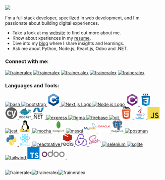 <p>
  <img src="https://readme-typing-svg.herokuapp.com/?lines=Hey,+I'm+Frainer;Welcome+to+my+profile!&font=Fira%20Code&color=#007ACC&center=true&width=280&height=50">
  <p>I'm a full stack developer, specilized in web development, and I'm passionate about building digital experiences.</p>
</p>

- Take a look at my [website](https://www.fraineralex.dev/) to find out more about me.
- Know about xperiences in my [resume](https://www.fraineralex.dev/resume.pdf).
- Dive into my [blog](https://www.fraineralex.dev/blog) where I share insights and learnings.
- Ask me about Python, Node.js, React.js, Odoo and .NET.

<h3 align="left">Connect with me:</h3>
<p align="left">
<a href="https://linkedin.com/in/fraineralex" target="blank"><img align="center" src="https://raw.githubusercontent.com/rahuldkjain/github-profile-readme-generator/master/src/images/icons/Social/linked-in-alt.svg" alt="fraineralex" height="30" width="40" /></a>
<a href="https://twitter.com/fraineralex" target="blank"><img align="center" src="https://abs.twimg.com/favicons/twitter.3.ico" alt="fraineralex" height="30" width="30" /></a>
<a href="https://instagram.com/frainer.alex" target="blank"><img align="center" src="https://raw.githubusercontent.com/rahuldkjain/github-profile-readme-generator/master/src/images/icons/Social/instagram.svg" alt="frainer.alex" height="30" width="40" /></a>
<a href="https://discord.gg/fraineralex" target="blank"><img align="center" src="https://uxwing.com/wp-content/themes/uxwing/download/brands-and-social-media/threads-app-icon.png" alt="fraineralex" height="30" width="30" /></a>
<a href="https://codepen.io/fraineralex" target="blank"><img align="center" src="https://raw.githubusercontent.com/rahuldkjain/github-profile-readme-generator/master/src/images/icons/Social/codepen.svg" alt="fraineralex" height="30" width="40" /></a>
</p>

<h3 align="left">Languages and Tools:</h3>
<p align="left"> <a href="https://www.gnu.org/software/bash/" target="_blank" rel="noreferrer"> <img src="https://img.icons8.com/plasticine/800/bash.png" alt="bash" width="50" height="50"/> </a> <a href="https://getbootstrap.com" target="_blank" rel="noreferrer"> <img src="https://upload.wikimedia.org/wikipedia/commons/thumb/b/b2/Bootstrap_logo.svg/768px-Bootstrap_logo.svg.png" alt="bootstrap" width="47" height="37"/> </a> <a href="https://www.w3schools.com/cpp/" target="_blank" rel="noreferrer"> <img src="https://raw.githubusercontent.com/devicons/devicon/master/icons/cplusplus/cplusplus-original.svg" alt="cplusplus" width="40" height="40"/> </a> <a href="https://nextjs.org"> <img height="40" title="Next.js" alt="Next.js Logo" src="https://nextjs.org/favicon.ico"> </a> <a href="https:nodejs.org"> <img height="40" title="Node.js" alt="Node.js Logo" src="https://static-00.iconduck.com/assets.00/node-js-icon-454x512-nztofx17.png"> </a> <a href="https://www.w3schools.com/cs/" target="_blank" rel="noreferrer"> <img src="https://raw.githubusercontent.com/devicons/devicon/master/icons/csharp/csharp-original.svg" alt="csharp" width="40" height="40"/> </a> <a href="https://www.w3schools.com/css/" target="_blank" rel="noreferrer"> <img src="https://raw.githubusercontent.com/devicons/devicon/master/icons/css3/css3-original-wordmark.svg" alt="css3" width="40" height="40"/> </a> <a href="https://www.cypress.io" target="_blank" rel="noreferrer"> <img src="https://raw.githubusercontent.com/fraineralex/fraineralex/ae0cfd0c3a4329d0f1652140b36615740147c6c5/cypres.svg" alt="cypress" width="40" height="40"/> </a> <a href="https://www.docker.com/" target="_blank" rel="noreferrer"> <img src="https://raw.githubusercontent.com/devicons/devicon/master/icons/docker/docker-original-wordmark.svg" alt="docker" width="40" height="40"/> </a> <a href="https://dotnet.microsoft.com/" target="_blank" rel="noreferrer"> <img src="https://raw.githubusercontent.com/devicons/devicon/master/icons/dot-net/dot-net-original-wordmark.svg" alt="dotnet" width="40" height="40"/> </a> <a href="https://expressjs.com" target="_blank" rel="noreferrer"> <img src="https://vectorified.com/images/express-js-icon-20.png" alt="express" width="40" height="40"/> </a> <a href="https://www.figma.com/" target="_blank" rel="noreferrer"> <img src="https://www.vectorlogo.zone/logos/figma/figma-icon.svg" alt="figma" width="40" height="40"/> </a> <a href="https://firebase.google.com/" target="_blank" rel="noreferrer"> <img src="https://www.vectorlogo.zone/logos/firebase/firebase-icon.svg" alt="firebase" width="40" height="40"/> </a> <a href="https://git-scm.com/" target="_blank" rel="noreferrer"> <img src="https://www.vectorlogo.zone/logos/git-scm/git-scm-icon.svg" alt="git" width="40" height="40"/> </a> <a href="https://www.w3.org/html/" target="_blank" rel="noreferrer"> <img src="https://raw.githubusercontent.com/devicons/devicon/master/icons/html5/html5-original-wordmark.svg" alt="html5" width="40" height="40"/> </a> <a href="https://www.java.com" target="_blank" rel="noreferrer"> <img src="https://raw.githubusercontent.com/devicons/devicon/master/icons/java/java-original.svg" alt="java" width="40" height="40"/> </a> <a href="https://developer.mozilla.org/en-US/docs/Web/JavaScript" target="_blank" rel="noreferrer"> <img src="https://raw.githubusercontent.com/devicons/devicon/master/icons/javascript/javascript-original.svg" alt="javascript" width="40" height="40"/> </a> <a href="https://jestjs.io" target="_blank" rel="noreferrer"> <img src="https://www.vectorlogo.zone/logos/jestjsio/jestjsio-icon.svg" alt="jest" width="40" height="40"/> </a> <a href="https://www.linux.org/" target="_blank" rel="noreferrer"> <img src="https://raw.githubusercontent.com/devicons/devicon/master/icons/linux/linux-original.svg" alt="linux" width="40" height="40"/> </a> <a href="https://mochajs.org" target="_blank" rel="noreferrer"> <img src="https://www.vectorlogo.zone/logos/mochajs/mochajs-icon.svg" alt="mocha" width="40" height="40"/> </a> <a href="https://www.mongodb.com/" target="_blank" rel="noreferrer"> <img src="https://raw.githubusercontent.com/devicons/devicon/master/icons/mongodb/mongodb-original-wordmark.svg" alt="mongodb" width="40" height="40"/> </a> <a href="https://www.microsoft.com/en-us/sql-server" target="_blank" rel="noreferrer"> <img src="https://www.svgrepo.com/show/303229/microsoft-sql-server-logo.svg" alt="mssql" width="40" height="40"/> </a> <a href="https://www.mysql.com/" target="_blank" rel="noreferrer"> <img src="https://raw.githubusercontent.com/devicons/devicon/master/icons/mysql/mysql-original-wordmark.svg" alt="mysql" width="40" height="40"/> </a> <a href="https://www.oracle.com/" target="_blank" rel="noreferrer"> <img src="https://raw.githubusercontent.com/devicons/devicon/master/icons/oracle/oracle-original.svg" alt="oracle" width="40" height="40"/> </a> <a href="https://www.postgresql.org" target="_blank" rel="noreferrer"> <img src="https://raw.githubusercontent.com/devicons/devicon/master/icons/postgresql/postgresql-original-wordmark.svg" alt="postgresql" width="40" height="40"/> </a> <a href="https://postman.com" target="_blank" rel="noreferrer"> <img src="https://www.vectorlogo.zone/logos/getpostman/getpostman-icon.svg" alt="postman" width="40" height="40"/> </a> <a href="https://www.python.org" target="_blank" rel="noreferrer"> <img src="https://raw.githubusercontent.com/devicons/devicon/master/icons/python/python-original.svg" alt="python" width="40" height="40"/> </a> <a href="https://reactjs.org/" target="_blank" rel="noreferrer"> <img src="https://raw.githubusercontent.com/devicons/devicon/master/icons/react/react-original-wordmark.svg" alt="react" width="40" height="40"/> </a> <a href="https://reactnative.dev/" target="_blank" rel="noreferrer"> <img src="https://reactnative.dev/img/header_logo.svg" alt="reactnative" width="40" height="40"/> </a> <a href="https://redis.io" target="_blank" rel="noreferrer"> <img src="https://raw.githubusercontent.com/devicons/devicon/master/icons/redis/redis-original-wordmark.svg" alt="redis" width="40" height="40"/> </a> <a href="https://redux.js.org" target="_blank" rel="noreferrer"> <img src="https://raw.githubusercontent.com/devicons/devicon/master/icons/redux/redux-original.svg" alt="redux" width="40" height="40"/> </a> <a href="https://sass-lang.com" target="_blank" rel="noreferrer"> <img src="https://raw.githubusercontent.com/devicons/devicon/master/icons/sass/sass-original.svg" alt="sass" width="40" height="40"/> </a> <a href="https://www.selenium.dev" target="_blank" rel="noreferrer"> <img src="https://raw.githubusercontent.com/detain/svg-logos/780f25886640cef088af994181646db2f6b1a3f8/svg/selenium-logo.svg" alt="selenium" width="40" height="40"/> </a> <a href="https://www.sqlite.org/" target="_blank" rel="noreferrer"> <img src="https://www.vectorlogo.zone/logos/sqlite/sqlite-icon.svg" alt="sqlite" width="40" height="40"/> </a> <a href="https://tailwindcss.com/" target="_blank" rel="noreferrer"> <img src="https://www.vectorlogo.zone/logos/tailwindcss/tailwindcss-icon.svg" alt="tailwind" width="40" height="40"/> </a> <a href="https://www.typescriptlang.org/" target="_blank" rel="noreferrer"> <img src="https://raw.githubusercontent.com/devicons/devicon/master/icons/typescript/typescript-original.svg" alt="typescript" width="40" height="40"/> </a> <a href="https://odoo.com">
  <img width="80" title="Odoo" alt="Odoo Logo" src="https://github.com/odoo/odoo/blob/17.0/addons/web/static/img/logo.png">
</a> &#xa0; &#xa0;</p>


<!--<h3 align="left">Support:</h3>
<p><a href="https://www.buymeacoffee.com/fraineralex"> <img align="left" src="https://cdn.buymeacoffee.com/buttons/v2/default-yellow.png" height="50" width="210" alt="fraineralex" /></a><a href="https://ko-fi.com/fraineralex"> <img align="left" src="https://cdn.ko-fi.com/cdn/kofi3.png?v=3" height="50" width="210" alt="fraineralex" /></a></p><br><br>
<br>-->

<br />


<div>
  <img align="left" height="118" src="https://github-readme-stats.vercel.app/api?username=fraineralex&show_icons=true&locale=en&theme=tokyonight" alt="fraineralex" />
  <img align="left" height="118" src="https://github-readme-stats.vercel.app/api/top-langs?username=fraineralex&show_icons=true&locale=en&layout=compact&theme=tokyonight&hide=handlebars" alt="fraineralex" />
  <img align="rigth" height="118" src="https://github-readme-streak-stats.herokuapp.com/?user=fraineralex&&theme=tokyonight" alt="fraineralex" />
</div>
